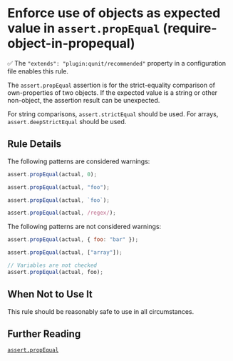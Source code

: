 # Enforce use of objects as expected value in `assert.propEqual` (require-object-in-propequal)

:white_check_mark: The `"extends": "plugin:qunit/recommended"` property in a configuration file enables this rule.

The `assert.propEqual` assertion is for the strict-equality comparison of own-properties
of two objects. If the expected value is a string or other non-object, the assertion
result can be unexpected.

For string comparisons, `assert.strictEqual` should be used. For arrays,
`assert.deepStrictEqual` should be used.

## Rule Details

The following patterns are considered warnings:

```js
assert.propEqual(actual, 0);

assert.propEqual(actual, "foo");

assert.propEqual(actual, `foo`);

assert.propEqual(actual, /regex/);
```

The following patterns are not considered warnings:

```js
assert.propEqual(actual, { foo: "bar" });

assert.propEqual(actual, ["array"]);

// Variables are not checked
assert.propEqual(actual, foo);
```

## When Not to Use It

This rule should be reasonably safe to use in all circumstances.

## Further Reading

[`assert.propEqual`](https://api.qunitjs.com/assert/propEqual/)
